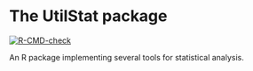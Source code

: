 The UtilStat package
===============

<!-- badges: start -->
[![R-CMD-check](https://github.com/CWFC-CCFB/UtilStat/actions/workflows/R-CMD-check.yaml/badge.svg)](https://github.com/CWFC-CCFB/UtilStat/actions/workflows/R-CMD-check.yaml)
<!-- badges: end -->

An R package implementing several tools for statistical analysis.
